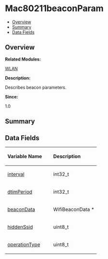 # Mac80211beaconParam<a name="ZH-CN_TOPIC_0000001054918163"></a>

-   [Overview](#section1546710699165632)
-   [Summary](#section1304229545165632)
-   [Data Fields](#pub-attribs)

## **Overview**<a name="section1546710699165632"></a>

**Related Modules:**

[WLAN](WLAN.md)

**Description:**

Describes beacon parameters. 

**Since:**

1.0

## **Summary**<a name="section1304229545165632"></a>

## Data Fields<a name="pub-attribs"></a>

<a name="table1906963884165632"></a>
<table><thead align="left"><tr id="row464743151165632"><th class="cellrowborder" valign="top" width="50%" id="mcps1.1.3.1.1"><p id="p2114474156165632"><a name="p2114474156165632"></a><a name="p2114474156165632"></a>Variable Name</p>
</th>
<th class="cellrowborder" valign="top" width="50%" id="mcps1.1.3.1.2"><p id="p531150164165632"><a name="p531150164165632"></a><a name="p531150164165632"></a>Description</p>
</th>
</tr>
</thead>
<tbody><tr id="row68602192165632"><td class="cellrowborder" valign="top" width="50%" headers="mcps1.1.3.1.1 "><p id="p895841924165632"><a name="p895841924165632"></a><a name="p895841924165632"></a><a href="WLAN.md#ga691fb611afdc35bbf6951977119c8772">interval</a></p>
</td>
<td class="cellrowborder" valign="top" width="50%" headers="mcps1.1.3.1.2 "><p id="p1692867185165632"><a name="p1692867185165632"></a><a name="p1692867185165632"></a>int32_t </p>
</td>
</tr>
<tr id="row646161804165632"><td class="cellrowborder" valign="top" width="50%" headers="mcps1.1.3.1.1 "><p id="p1156225387165632"><a name="p1156225387165632"></a><a name="p1156225387165632"></a><a href="WLAN.md#gad63b5d23db5e2bf8b9ca57bdb7de4c82">dtimPeriod</a></p>
</td>
<td class="cellrowborder" valign="top" width="50%" headers="mcps1.1.3.1.2 "><p id="p505806490165632"><a name="p505806490165632"></a><a name="p505806490165632"></a>int32_t </p>
</td>
</tr>
<tr id="row105333246165632"><td class="cellrowborder" valign="top" width="50%" headers="mcps1.1.3.1.1 "><p id="p425873263165632"><a name="p425873263165632"></a><a name="p425873263165632"></a><a href="WLAN.md#ga80cf5c2a3596c32ddc1de60d51c3e33d">beaconData</a></p>
</td>
<td class="cellrowborder" valign="top" width="50%" headers="mcps1.1.3.1.2 "><p id="p217933229165632"><a name="p217933229165632"></a><a name="p217933229165632"></a>WifiBeaconData * </p>
</td>
</tr>
<tr id="row392093189165632"><td class="cellrowborder" valign="top" width="50%" headers="mcps1.1.3.1.1 "><p id="p220409999165632"><a name="p220409999165632"></a><a name="p220409999165632"></a><a href="WLAN.md#gac5c5a9f217e8fdf4d94cf78f8311d254">hiddenSsid</a></p>
</td>
<td class="cellrowborder" valign="top" width="50%" headers="mcps1.1.3.1.2 "><p id="p1727654150165632"><a name="p1727654150165632"></a><a name="p1727654150165632"></a>uint8_t </p>
</td>
</tr>
<tr id="row2100607153165632"><td class="cellrowborder" valign="top" width="50%" headers="mcps1.1.3.1.1 "><p id="p1979749099165632"><a name="p1979749099165632"></a><a name="p1979749099165632"></a><a href="WLAN.md#ga98a709ca72bbd2625125b378c08b6d9e">operationType</a></p>
</td>
<td class="cellrowborder" valign="top" width="50%" headers="mcps1.1.3.1.2 "><p id="p2080759485165632"><a name="p2080759485165632"></a><a name="p2080759485165632"></a>uint8_t </p>
</td>
</tr>
</tbody>
</table>

